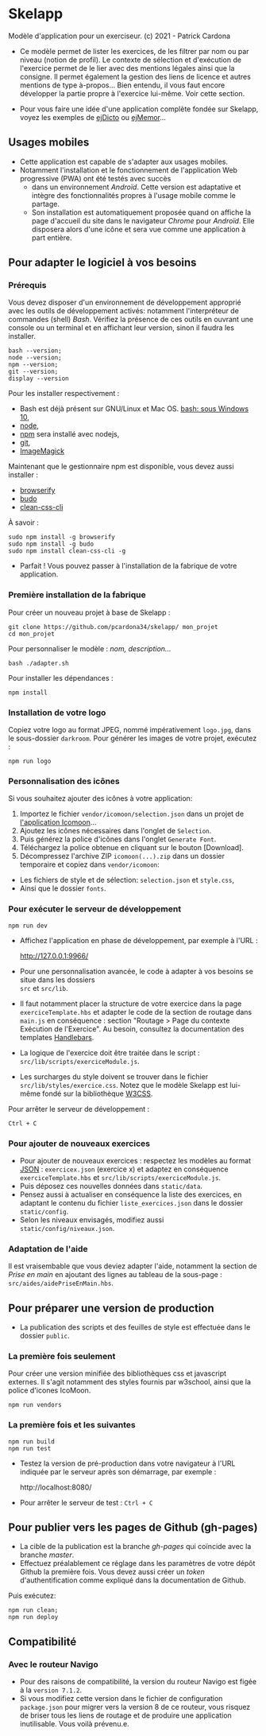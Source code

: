 # Skelapp

Modèle d'application pour un exerciseur.
(c) 2021 - Patrick Cardona

+ Ce modèle permet de lister les exercices, de les filtrer par nom ou par niveau (notion de profil).
Le contexte de sélection et d'exécution de l'exercice permet de le lier avec des mentions légales ainsi que la consigne.
Il permet également la gestion des liens de licence et autres mentions de type à-propos...
Bien entendu, il vous faut encore développer la partie propre à l'exercice lui-même. Voir cette section.

+ Pour vous faire une idée d'une application complète fondée sur Skelapp, voyez les exemples de [ejDicto](https://github.com/pcardona34/ejdicto) ou [ejMemor](https://github.com/pcardona34/ejmemor)...

## Usages mobiles

+ Cette application est capable de s'adapter aux usages mobiles.
+ Notamment l'installation et le fonctionnement de l'application Web progressive (PWA) ont été testés avec succès 
  + dans un environnement *Androïd*. Cette version est adaptative et intègre des fonctionnalités 
 propres à l'usage mobile comme le partage.
  + Son installation est automatiquement proposée quand on affiche la page d'accueil du site dans le 
navigateur *Chrome* pour *Androïd*. Elle disposera alors d'une icône et sera vue comme une application à part entière.

## Pour adapter le logiciel à vos besoins

### Prérequis

Vous devez disposer d'un environnement de développement approprié avec les outils de développement activés: notamment l'interpréteur de commandes (shell) *Bash*. Vérifiez la présence de ces outils en ouvrant une console ou un terminal et en affichant leur version, sinon il faudra les installer.

    bash --version;
    node --version;
    npm --version;
    git --version;
    display --version

Pour les installer respectivement : 

+ Bash est déjà présent sur GNU/Linux et Mac OS. 
[bash: sous Windows 10](https://korben.info/installer-shell-bash-linux-windows-10.html), 
+ [node](https://nodejs.dev/how-to-install-nodejs), 
+ [npm](https://www.npmjs.com/get-npm) sera installé avec nodejs,
+ [git](https://git-scm.com),
+ [ImageMagick](https://imagemagick.org/)

Maintenant que le gestionnaire npm est disponible, vous devez aussi installer :

+ [browserify](https://browserify.org/)
+ [budo](https://www.npmjs.com/package/budo/v/11.0.0)
+ [clean-css-cli](https://github.com/clean-css/clean-css-cli#install)

À savoir :

    sudo npm install -g browserify
    sudo npm install -g budo
    sudo npm install clean-css-cli -g

+ Parfait ! Vous pouvez passer à l'installation de la fabrique de votre application.

### Première installation de la fabrique

Pour créer un nouveau projet à base de Skelapp :

    git clone https://github.com/pcardona34/skelapp/ mon_projet
    cd mon_projet

Pour personnaliser le modèle : *nom, description...*

    bash ./adapter.sh

Pour installer les dépendances :

    npm install

### Installation de votre logo

Copiez votre logo au format JPEG, nommé impérativement `logo.jpg`, dans le sous-dossier `darkroom`.
Pour générer les images de votre projet, exécutez :

    npm run logo
 
### Personnalisation des icônes

Si vous souhaitez ajouter des icônes à votre application:

1. Importez le fichier `vendor/icomoon/selection.json` dans un projet de [l'application Icomoon](https://icomoon.io/app)...
2. Ajoutez les icônes nécessaires dans l'onglet de `Selection`.
3. Puis générez la police d'icônes dans l'onglet `Generate Font`.
4. Téléchargez la police obtenue en cliquant sur le bouton  \[Download\].
5. Décompressez l'archive ZIP `icomoon(...).zip` dans un dossier temporaire et copiez dans `vendor/icomoon`:

  + Les fichiers de style et de sélection: `selection.json` et `style.css`,
  + Ainsi que le dossier `fonts`.

### Pour exécuter le serveur de développement

    npm run dev

+ Affichez l'application en phase de développement, par exemple à l'URL :

    http://127.0.0.1:9966/

+ Pour une personnalisation avancée, le code à adapter à vos besoins se situe dans les dossiers  
`src` et `src/lib`.
+ Il faut notamment placer la structure de votre exercice dans la page `exerciceTemplate.hbs` et adapter le code de la section de routage dans `main.js` en conséquence : section "Routage > Page du contexte Exécution de l'Exercice". Au besoin, consultez la documentation des templates [Handlebars](https://handlebarsjs.com/).

+ La logique de l'exercice doit être traitée dans le script : `src/lib/scripts/exerciceModule.js`.
+ Les surcharges du style doivent se trouver dans le fichier `src/lib/styles/exercice.css`. Notez que le modèle Skelapp est lui-même fondé sur la bibliothèque [W3CSS](https://www.w3schools.com/w3css/w3css_references.asp).

Pour arrêter le serveur de développement :

    Ctrl + C

### Pour ajouter de nouveaux exercices

+ Pour ajouter de nouveaux exercices : respectez les 
modèles au format [JSON](https://www.json.org/json-en.html) : `exercicex.json` (exercice x) et adaptez en conséquence `exerciceTemplate.hbs` et `src/lib/scripts/exerciceModule.js`.
+ Puis déposez ces nouvelles données dans `static/data`.
+ Pensez aussi à actualiser en conséquence la liste des exercices, en adaptant le contenu du fichier `liste_exercices.json` dans le dossier `static/config`.
+ Selon les niveaux envisagés, modifiez aussi `static/config/niveaux.json`.

### Adaptation de l'aide

Il est vraisembable que vous deviez adapter l'aide, notamment la section de *Prise en main* en ajoutant des lignes au tableau de la sous-page : `src/aides/aidePriseEnMain.hbs`.

## Pour préparer une version de production

+ La publication des scripts et des feuilles de style est effectuée dans le dossier `public`.

### La première fois seulement

Pour créer une version minifiée des bibliothèques css et javascript 
externes. Il s'agit notamment des styles fournis par 
w3school, ainsi que la police d'icones IcoMoon.

    npm run vendors

### La première fois et les suivantes

    npm run build
    npm run test

+ Testez la version de pré-production dans votre navigateur à l'URL indiquée par le serveur après son 
démarrage, par exemple&nbsp;:

    http://localhost:8080/

+ Pour arrêter le serveur de test : `Ctrl + C`

## Pour publier vers les pages de Github (gh-pages)

+ La cible de la publication est la branche *gh-pages* qui coïncide avec la branche *master*.
+ Effectuez préalablement ce réglage dans les paramètres de votre dépôt 
Github la première fois. Vous devez aussi créer un _token_ d'authentification comme expliqué dans la documentation de Github.

Puis exécutez:

    npm run clean;
    npm run deploy

## Compatibilité

### Avec le routeur Navigo

+ Pour des raisons de compatibilité, la version du routeur Navigo est figée à la `version 7.1.2`.
+ Si vous modifiez cette version dans le fichier de configuration `package.json` pour migrer vers la version 8 de ce routeur, vous risquez de briser tous les liens de routage et de produire une application inutilisable. Vous voilà prévenu.e.
